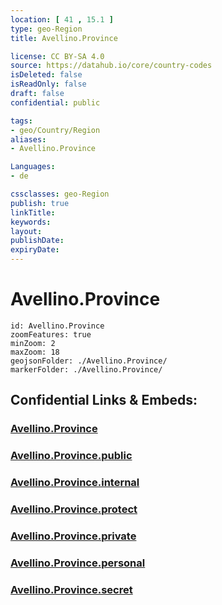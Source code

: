 ```yaml
---
location: [ 41 , 15.1 ] 
type: geo-Region
title: Avellino.Province

license: CC BY-SA 4.0
source: https://datahub.io/core/country-codes
isDeleted: false
isReadOnly: false
draft: false
confidential: public

tags:
- geo/Country/Region
aliases:
- Avellino.Province

Languages:
- de

cssclasses: geo-Region
publish: true
linkTitle: 
keywords: 
layout: 
publishDate: 
expiryDate: 
---
```


# Avellino.Province

```leaflet
id: Avellino.Province
zoomFeatures: true 
minZoom: 2 
maxZoom: 18
geojsonFolder: ./Avellino.Province/
markerFolder: ./Avellino.Province/
```


## Confidential Links & Embeds: 

### [Avellino.Province](/_Standards/Earth/Continent/Europe/Europe~South/Italy/regions~Italy/Campania/Avellino.Province.md) 

### [Avellino.Province.public](/_public/Earth/Continent/Europe/Europe~South/Italy/regions~Italy/Campania/Avellino.Province.public.md) 

### [Avellino.Province.internal](/_internal/Earth/Continent/Europe/Europe~South/Italy/regions~Italy/Campania/Avellino.Province.internal.md) 

### [Avellino.Province.protect](/_protect/Earth/Continent/Europe/Europe~South/Italy/regions~Italy/Campania/Avellino.Province.protect.md) 

### [Avellino.Province.private](/_private/Earth/Continent/Europe/Europe~South/Italy/regions~Italy/Campania/Avellino.Province.private.md) 

### [Avellino.Province.personal](/_personal/Earth/Continent/Europe/Europe~South/Italy/regions~Italy/Campania/Avellino.Province.personal.md) 

### [Avellino.Province.secret](/_secret/Earth/Continent/Europe/Europe~South/Italy/regions~Italy/Campania/Avellino.Province.secret.md)

